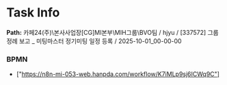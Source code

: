 # Task Info

**Path:** 카페24(주)\본사사업장\[CG]MI본부\MIH그룹\BVO팀 / hjyu / [337572] 그룹 정례 보고 _ 미팅마스터 정기미팅 일정 등록 / 2025-10-01_00-00-00

### BPMN
- ["https://n8n-mi-053-web.hanpda.com/workflow/K7iMLp9sj6ICWq9C"]

